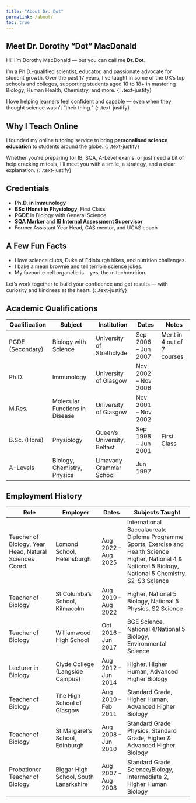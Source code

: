 ```yaml
---
title: "About Dr. Dot"
permalink: /about/
toc: true
---
```


## Meet Dr. Dorothy “Dot” MacDonald

Hi! I’m Dorothy MacDonald — but you can call me **Dr. Dot**.

I’m a Ph.D.-qualified scientist, educator, and passionate advocate for student growth. Over the past 17 years, I’ve
taught in some of the UK’s top schools and colleges, supporting students aged 10 to 18+ in mastering Biology, Human
Health, Chemistry, and more.
{: .text-justify}

I love helping learners feel confident and capable — even when they thought science wasn’t “their thing.”
{: .text-justify}

## Why I Teach Online

I founded my online tutoring service to bring **personalised science education** to students around the globe.
{: .text-justify}

Whether you're preparing for IB, SQA, A-Level exams, or just need a bit of help cracking mitosis, I’ll meet you with a
smile, a strategy, and a clear explanation.
{: .text-justify}

## Credentials

- **Ph.D. in Immunology**
- **BSc (Hons) in Physiology**, First Class
- **PGDE** in Biology with General Science
- **SQA Marker** and **IB Internal Assessment Supervisor**
- Former Assistant Year Head, CAS mentor, and UCAS coach

## A Few Fun Facts

- I love science clubs, Duke of Edinburgh hikes, and nutrition challenges.
- I bake a mean brownie and tell terrible science jokes.
- My favourite cell organelle is... yes, the mitochondrion.

Let’s work together to build your confidence and get results — with curiosity and kindness at the heart.
{: .text-justify}

## Academic Qualifications

| Qualification    | Subject                        | Institution                 | Dates               | Notes                       |
|------------------|--------------------------------|-----------------------------|---------------------|-----------------------------|
| PGDE (Secondary) | Biology with Science           | University of Strathclyde   | Sep 2006 – Jun 2007 | Merit in 4 out of 7 courses |
| Ph.D.            | Immunology                     | University of Glasgow       | Nov 2002 – Nov 2006 |                             |
| M.Res.           | Molecular Functions in Disease | University of Glasgow       | Nov 2001 – Nov 2002 |                             |
| B.Sc. (Hons)     | Physiology                     | Queen’s University, Belfast | Sep 1998 – Jun 2001 | First Class                 |
| A-Levels         | Biology, Chemistry, Physics    | Limavady Grammar School     | Jun 1997            |                             |

## Employment History

| Role                                                   | Employer                              | Dates               | Subjects Taught                                                                                                                                                    |
|--------------------------------------------------------|---------------------------------------|---------------------|--------------------------------------------------------------------------------------------------------------------------------------------------------------------|
| Teacher of Biology, Year Head, Natural Sciences Coord. | Lomond School, Helensburgh            | Aug 2022 – Aug 2025 | International Baccalaureate Diploma Programme Sports, Exercise and Health Science<br/>Higher, National 4 & National 5 Biology, National 5 Chemistry, S2–S3 Science |
| Teacher of Biology                                     | St Columba’s School, Kilmacolm        | Aug 2019 – Aug 2022 | Higher, National 5 Biology, National 5 Physics, S2 Science                                                                                                         |
| Teacher of Biology                                     | Williamwood High School               | Oct 2016 – Jun 2017 | BGE Science, National 4/National 5 Biology, Environmental Science                                                                                                  |
| Lecturer in Biology                                    | Clyde College (Langside Campus)       | Aug 2012 – Jun 2014 | Higher, Higher Human, Advanced Higher Biology                                                                                                                      |
| Teacher of Biology                                     | The High School of Glasgow            | Aug 2010 – Feb 2011 | Standard Grade, Higher Human, Advanced Higher Biology                                                                                                              |
| Teacher of Biology                                     | St Margaret’s School, Edinburgh       | Aug 2008 – Jun 2010 | Standard Grade Physics, Standard Grade, Higher & Advanced Higher Biology                                                                                           |
| Probationer Teacher of Biology                         | Biggar High School, South Lanarkshire | Aug 2007 – Aug 2008 | Standard Grade Science/Biology, Intermediate 2, Higher Human Biology                                                                                               |

